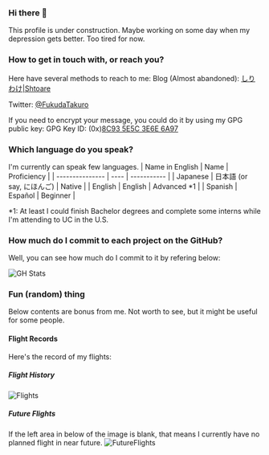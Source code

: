 ### Hi there 👋

This profile is under construction.
Maybe working on some day when my depression gets better. Too tired for now.

### How to get in touch with, or reach you?
Here have several methods to reach to me: 
Blog (Almost abandoned): [しりわけ|Shtoare](https://otya.me/)

Twitter: [@FukudaTakuro](https://twitter.com/FukudaTakuro)

If you need to encrypt your message, you could do it by using my GPG public key: 
GPG Key ID: (0x)[8C93 5E5C 3E6E 6A97](https://keyserver.ubuntu.com/pks/lookup?op=get&search=0x4114b6a608920860f1b7b2748c935e5c3e6e6a97)

### Which language do you speak?
I'm currently can speak few languages.
| Name in English | Name | Proficiency |
| --------------- | ---- | ----------- |
| Japanese | 日本語 (or say, にほんご) | Native |
| English | English | Advanced *1 |
| Spanish | Español | Beginner |

*1: At least I could finish Bachelor degrees and complete some interns while I'm attending to UC in the U.S.

### How much do I commit to each project on the GitHub?
Well, you can see how much do I commit to it by refering below:

![GH Stats](https://github-readme-stats.vercel.app/api?username=ftkro&count_private=true&show_icons=true&theme=radical)

### Fun (random) thing
Below contents are bonus from me. Not worth to see, but it might be useful for some people.
#### Flight Records
Here's the record of my flights:
##### Flight History
![Flights](https://banners-my.flightradar24.com/ftkro.png)

##### Future Flights
If the left area in below of the image is blank, that means I currently have no planned flight in near future.
![FutureFlights](https://banners-my.flightradar24.com/ftkro-future.png)

<!--
**ftkro/ftkro** is a ✨ _special_ ✨ repository because its `README.md` (this file) appears on your GitHub profile.

Here are some ideas to get you started:

- 🔭 I’m currently working on ...
- 🌱 I’m currently learning ...
- 👯 I’m looking to collaborate on ...
- 🤔 I’m looking for help with ...
- 💬 Ask me about ...
- 📫 How to reach me: ...
- 😄 Pronouns: ...
- ⚡ Fun fact: ...
-->
